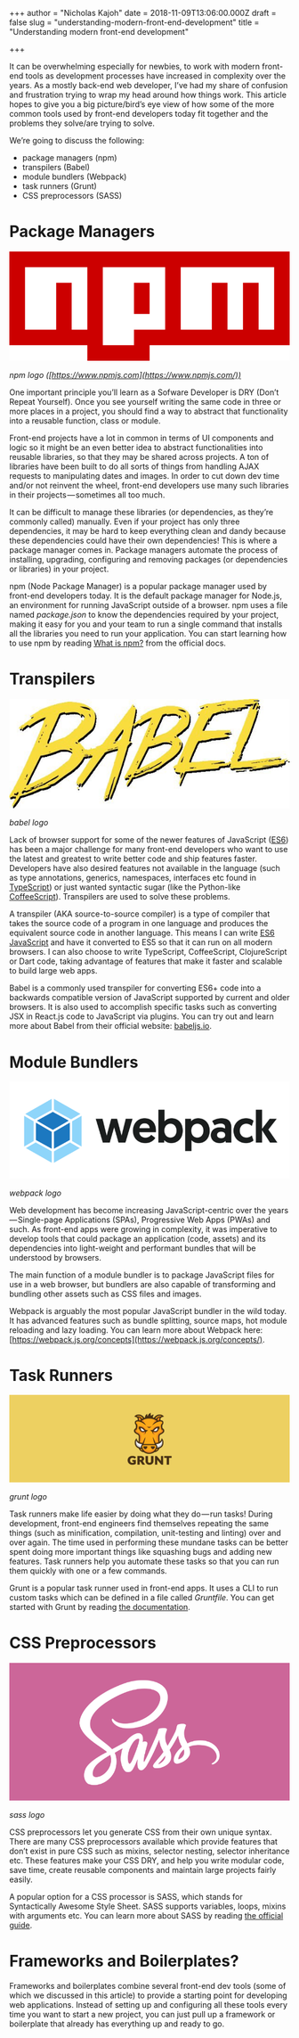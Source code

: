 +++
author = "Nicholas Kajoh"
date = 2018-11-09T13:06:00.000Z
draft = false
slug = "understanding-modern-front-end-development"
title = "Understanding modern front-end development"

+++


It can be overwhelming especially for newbies, to work with modern front-end tools as development processes have increased in complexity over the years. As a mostly back-end web developer, I’ve had my share of confusion and frustration trying to wrap my head around how things work. This article hopes to give you a big picture/bird’s eye view of how some of the more common tools used by front-end developers today fit together and the problems they solve/are trying to solve.

We’re going to discuss the following:

*   package managers (npm)
*   transpilers (Babel)
*   module bundlers (Webpack)
*   task runners (Grunt)
*   CSS preprocessors (SASS)

# Package Managers

![](/images/understanding-modern-front-end-development/npm-logo.png)

_npm logo ([https://www.npmjs.com](https://www.npmjs.com/))_

One important principle you’ll learn as a Sofware Developer is DRY (Don’t Repeat Yourself). Once you see yourself writing the same code in three or more places in a project, you should find a way to abstract that functionality into a reusable function, class or module.

Front-end projects have a lot in common in terms of UI components and logic so it might be an even better idea to abstract functionalities into reusable libraries, so that they may be shared across projects. A ton of libraries have been built to do all sorts of things from handling AJAX requests to manipulating dates and images. In order to cut down dev time and/or not reinvent the wheel, front-end developers use many such libraries in their projects — sometimes all too much.

It can be difficult to manage these libraries (or dependencies, as they’re commonly called) manually. Even if your project has only three dependencies, it may be hard to keep everything clean and dandy because these dependencies could have their own dependencies! This is where a package manager comes in. Package managers automate the process of installing, upgrading, configuring and removing packages (or dependencies or libraries) in your project.

npm (Node Package Manager) is a popular package manager used by front-end developers today. It is the default package manager for Node.js, an environment for running JavaScript outside of a browser. npm uses a file named _package.json_ to know the dependencies required by your project, making it easy for you and your team to run a single command that installs all the libraries you need to run your application. You can start learning how to use npm by reading [What is npm?](https://docs.npmjs.com/getting-started/what-is-npm) from the official docs.

# Transpilers

![](/images/understanding-modern-front-end-development/babel-logo.jpeg)

_babel logo_

Lack of browser support for some of the newer features of JavaScript ([ES6](http://es6-features.org)) has been a major challenge for many front-end developers who want to use the latest and greatest to write better code and ship features faster. Developers have also desired features not available in the language (such as type annotations, generics, namespaces, interfaces etc found in [TypeScript](https://www.typescriptlang.org)) or just wanted syntactic sugar (like the Python-like [CoffeeScript](https://coffeescript.org)). Transpilers are used to solve these problems.

A transpiler (AKA source-to-source compiler) is a type of compiler that takes the source code of a program in one language and produces the equivalent source code in another language. This means I can write [ES6 JavaScript](https://softwareengineering.stackexchange.com/a/306847) and have it converted to ES5 so that it can run on all modern browsers. I can also choose to write TypeScript, CoffeeScript, ClojureScript or Dart code, taking advantage of features that make it faster and scalable to build large web apps.

Babel is a commonly used transpiler for converting ES6+ code into a backwards compatible version of JavaScript supported by current and older browsers. It is also used to accomplish specific tasks such as converting JSX in React.js code to JavaScript via plugins. You can try out and learn more about Babel from their official website: [babeljs.io](https://babeljs.io).

# Module Bundlers

![](/images/understanding-modern-front-end-development/webpack-logo.png)

_webpack logo_

Web development has become increasing JavaScript-centric over the years — Single-page Applications (SPAs), Progressive Web Apps (PWAs) and such. As front-end apps were growing in complexity, it was imperative to develop tools that could package an application (code, assets) and its dependencies into light-weight and performant bundles that will be understood by browsers.

The main function of a module bundler is to package JavaScript files for use in a web browser, but bundlers are also capable of transforming and bundling other assets such as CSS files and images.

Webpack is arguably the most popular JavaScript bundler in the wild today. It has advanced features such as bundle splitting, source maps, hot module reloading and lazy loading. You can learn more about Webpack here: [https://webpack.js.org/concepts](https://webpack.js.org/concepts/).

# Task Runners

![](/images/understanding-modern-front-end-development/grunt-logo.png)

_grunt logo_

Task runners make life easier by doing what they do — run tasks! During development, front-end engineers find themselves repeating the same things (such as minification, compilation, unit-testing and linting) over and over again. The time used in performing these mundane tasks can be better spent doing more important things like squashing bugs and adding new features. Task runners help you automate these tasks so that you can run them quickly with one or a few commands.

Grunt is a popular task runner used in front-end apps. It uses a CLI to run custom tasks which can be defined in a file called _Gruntfile_. You can get started with Grunt by reading [the documentation](https://gruntjs.com/getting-started).

# CSS Preprocessors

![](/images/understanding-modern-front-end-development/sass-logo.png)

_sass logo_

CSS preprocessors let you generate CSS from their own unique syntax. There are many CSS preprocessors available which provide features that don’t exist in pure CSS such as mixins, selector nesting, selector inheritance etc. These features make your CSS DRY, and help you write modular code, save time, create reusable components and maintain large projects fairly easily.

A popular option for a CSS processor is SASS, which stands for Syntactically Awesome Style Sheet. SASS supports variables, loops, mixins with arguments etc. You can learn more about SASS by reading [the official guide](https://sass-lang.com/guide).

# Frameworks and Boilerplates?

Frameworks and boilerplates combine several front-end dev tools (some of which we discussed in this article) to provide a starting point for developing web applications. Instead of setting up and configuring all these tools every time you want to start a new project, you can just pull up a framework or boilerplate that already has everything up and ready to go.

